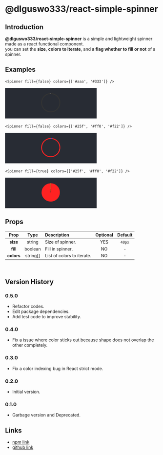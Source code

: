 # @dlguswo333/react-simple-spinner
## Introduction
**@dlguswo333/react-simple-spinner** is a simple and lightweight spinner made as a react functional component.<br>
you can set the **size**, **colors to iterate**, and **a flag whether to fill or not** of a spinner.
<br> 

## Examples
```JSX
<Spinner fill={false} colors={['#aaa', '#333']} />
```
![spinner-two-colors](./public/spinner-two-colors.gif)
<br>

```JSX
<Spinner fill={false} colors={['#25f', '#ff0', '#f22']} />
```
![spinner-fill-false](./public/spinner-fill-false.gif)
<br>

```JSX
<Spinner fill={true} colors={['#25f', '#ff0', '#f22']} />
```
![spinner-fill-false](./public/spinner-fill-true.gif)
<br>

## Props
| Prop | Type | Description | Optional | Default |
| :---: | :---: | :--- | :---: | :---: |
| **size** | string | Size of spinner. | YES | `40px` |
| **fill** | boolean | Fill in spinner. | NO | - |
| **colors** | string[] | List of colors to iterate. | NO | - |
<br>

## Version History
### 0.5.0
- Refactor codes.
- Edit package dependencies.
- Add test code to improve stability.

### 0.4.0
- Fix a issue where color sticks out because shape does not overlap the other completely.

### 0.3.0
- Fix a color indexing bug in React strict mode.

### 0.2.0 
- Initial version.

### 0.1.0
- Garbage version and Deprecated.

## Links
- [npm link](https://www.npmjs.com/package/@dlguswo333/react-simple-spinner)
- [github link](https://github.com/dlguswo333/react-simple-spinner)
<br>
